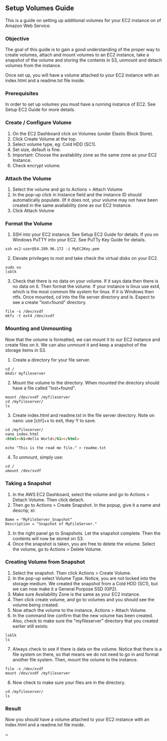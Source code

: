 ## Setup Volumes Guide
This is a guide on setting up additional volumes for your EC2 instance on of Amazon Web Service.

### Objective
The goal of this guide is to gain a good understanding of the proper way to create volumes, attach and mount volumes to an EC2 instance, take a snapshot of the volume and storing the contents in S3, unmount and detach volumes from the instance.

Once set up, you will have a volume attached to your EC2 instance with an index.html and a readme.txt file inside.

### Prerequisites
In order to set up volumes you must have a running instance of EC2. See Setup EC2 Guide for more details.

### Create / Configure Volume
1. On the EC2 Dashboard click on Volumes (under Elastic Block Store).
2. Click Create Volume at the top.
3. Select volume type, eg: Cold HDD (SC1).
4. Set size, default is fine.
5. Important: Choose the availability zone as the same zone as your EC2 Instance.
6. Check encrypt volume.

### Attach the Volume
1. Select the volume and go to Actions > Attach Volume
2. In the pop-up click in Instance field and the instance ID should automatically populate. (If it does not, your volume may not have been created in the same availability zone as our EC2 Instance.
3. Click Attach Volume

### Format the Volume
1. SSH into your EC2 instance. See Setup EC2 Guide for details. If you on Windows PuTTY into your EC2. See PuTTy Key Guide for details. 
```
ssh ec2-user@54.209.96.172 -i MyEC2Key.pem
```
2. Elevate privileges to root and take check the virtual disks on your EC2.
```
sudo su
lsblk
```
3. Check that there is no data on your volume. If it says data then there is no data on it. Then format the volume. If your instance is linux use ext4, which is the most common file system for linux. If it is Windows then ntfs. Once mounted, cd into the file server directory and ls. Expect to see a create "lost+found" directory.
```
file -s /dev/xvdf
mkfs -t ext4 /dev/xvdf
```

### Mounting and Unmounting
Now that the volume is formatted, we can mount it to our EC2 instance and create files on it. We can also unmount it and keep a snapshot of the storage items in S3. 

1. Create a directory for your file server.
```
cd /
mkdir myfileserver
```

2. Mount the volume to the directory. When mounted the directory should have a file called "lost+found".
```
mount /dev/xvdf /myfileserver
cd /myfileserver/
ls
```
3. Create index.html and readme.txt in the file server directory. Note on nano: use [ctrl]+x to exit, they Y to save.
```html
cd /myfileserver/
nano index.html
<html><h1>Hello World</h1></html>
```
```
echo "This is the read me file." > readme.txt
```
4. To unmount, simply use:
```
cd /
umount /dev/xvdf
```

### Taking a Snapshot
1. In the AWS EC2 Dashboard, select the volume and go to Actions > Detach Volume. Then click detach.
2. Then go to Actions > Create Snapshot. In the popup, give it a name and descrip, ei:
```
Name = "MyFileServer_Snapshot"
Description = "Snapshot of MyFileServer."
```
3. In the right panel go to Snapshots. Let the snapshot complete. Then the contents will now be stored on S3.
4. Once the snapshot is taken, you are free to delete the volume. Select the volume, go to Actions > Delete Volume.

### Creating Volume from Snapshot
1. Select the snapshot. Then click Actions > Create Volume.
2. In the pop-up select Volume Type. Notice, you are not locked into the storage medium. We created the snapshot from a Cold HDD (SC1), but we can now make it a General Purpose SSD (GP2). 
3. Make sure Availability Zone is the same as your EC2 instance.
4. Then click create volume, and go to volumes and you should see the volume being created.
5. Now attach the volume to the instance, Actions > Attach Volume.
6. In the command line confirm that the new volume has been created. Also, check to make sure the "myfileserver" directory that you created earlier still exists:
```
lsblk
ls
```
7. Always check to see if there is data on the volume. Notice that there is a file system on there, so that means we do not need to go in and format another file system.  Then, mount the volume to the instance.
```
file -s /dev/xvdf
mount /dev/xvdf /myfileserver
```
8. Now check to make sure your files are in the directory.
```
cd /myfileserver/
ls
```

### Result
Now you should have a volume attached to your EC2 instance with an index.html and a readme.txt file inside.

~